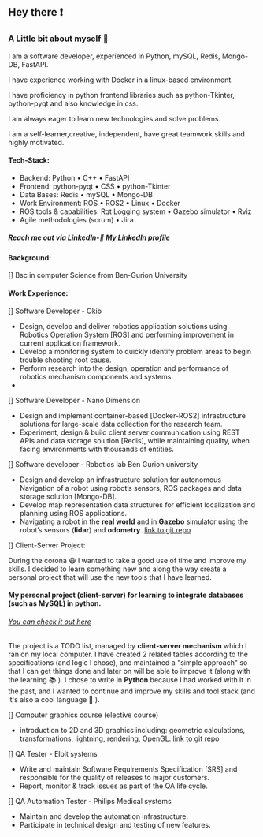 ## Hey there :exclamation:

<!--
**galgol/galgol** is a ✨ _special_ ✨ repository because its `README.md` (this file) appears on your GitHub profile.-->

### A Little bit about myself :raising_hand:
I am a software developer, experienced in Python, mySQL, Redis, Mongo-DB, FastAPI.

I have experience working with Docker in a linux-based environment. 

I have proficiency in python frontend libraries such as python-Tkinter, python-pyqt and also knowledge in css.  

I am always eager to learn new technologies and solve problems.

I am a self-learner,creative, independent, have great teamwork skills and highly motivated.

#### Tech-Stack:
- Backend: Python • C++ • FastAPI
- Frontend: python-pyqt • CSS • python-Tkinter
- Data Bases: Redis • mySQL • Mongo-DB
- Work Environment: ROS • ROS2 • Linux • Docker
- ROS tools & capabilities: Rqt Logging system • Gazebo simulator • Rviz
- Agile methodologies (scrum) • Jira

##### Reach me out via LinkedIn-:eyes: [My LinkedIn profile](https://www.linkedin.com/in/gal-goldman-636711191/)

#### Background:
[] Bsc in computer Science from Ben-Gurion University

#### Work Experience:
[] Software Developer - Okib
- Design, develop and deliver robotics application solutions using Robotics Operation System [ROS] and performing improvement in current application framework.
- Develop a monitoring system to quickly identify problem areas to begin trouble shooting root cause.
- Perform research into the design, operation and performance of robotics mechanism components and systems.
- 
[] Software Developer - Nano Dimension
- Design and implement container-based [Docker-ROS2] infrastructure solutions for large-scale data collection for the research team.
- Experiment, design & build client server communication using REST APIs and data storage solution [Redis], while maintaining quality, when facing environments with thousands of entities.

[] Software developer - Robotics lab Ben Gurion university
- Design and develop an infrastructure solution for autonomous Navigation of a robot using robot’s sensors, ROS packages and data storage solution [Mongo-DB].
- Develop map representation data structures for efficient localization and planning using ROS applications.
- Navigating a robot in the **real world** and in **Gazebo** simulator using the robot’s sensors (**lidar**) and
**odometry**. [link to git repo](https://github.com/galgol/tiago_public_ws/tree/master/src/navigation_margal)

[] Client-Server Project: 

During the corona :mask: I wanted to take a good use of time and improve my skills.
I decided to learn something new and along the way create a personal project that will use the new tools that I have learned.
#### My personal project (client-server) for learning to integrate databases (such as MySQL) in python. 
###### [You can check it out here](https://github.com/galgol/tasksServer)

The project is a TODO list, managed by **client-server mechanism** which I ran on my local computer. I have created 2 related tables according to the specifications (and logic I chose), and maintained a "simple approach" so that I can get things done and later on will be able to improve it (along with the learning :books: ). 
I chose to write in **Python** because I had worked with it in the past, and I wanted to continue and improve my skills and tool stack
(and it's also a cool language :heartbeat: ).

[] Computer graphics course (elective course)
- introduction to 2D and 3D graphics including: geometric calculations, transformations, lightning, rendering, OpenGL. [link to git repo](https://github.com/galgol/computer_graphics_course)

[] QA Tester - Elbit systems
- Write and maintain Software Requirements Specification [SRS] and responsible for the quality of releases to major customers.
- Report, monitor & track issues as part of the QA life cycle.

[] QA Automation Tester - Philips Medical systems
- Maintain and develop the automation infrastructure.
- Participate in technical design and testing of new features.

